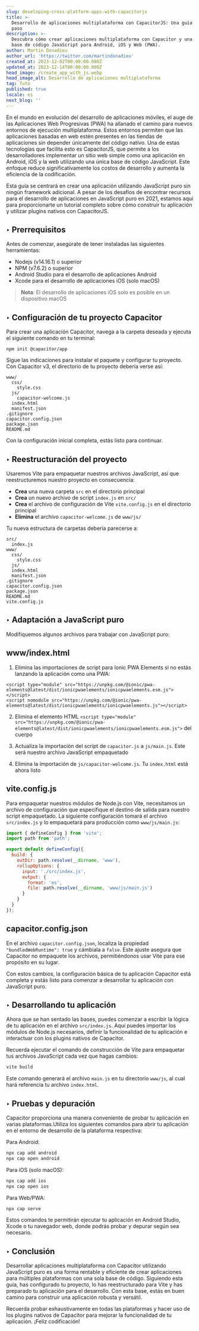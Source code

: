 ```yaml
---
slug: developing-cross-platform-apps-with-capacitorjs
title: >-
  Desarrollo de aplicaciones multiplataforma con CapacitorJS: Una guía paso a
  paso
description: >-
  Descubra cómo crear aplicaciones multiplataforma con Capacitor y una única
  base de código JavaScript para Android, iOS y Web (PWA).
author: Martin Donadieu
author_url: 'https://twitter.com/martindonadieu'
created_at: 2023-12-02T00:00:00.000Z
updated_at: 2023-12-14T00:00:00.000Z
head_image: /create_app_with_js.webp
head_image_alt: Desarrollo de aplicaciones multiplataforma
tag: Tuto
published: true
locale: es
next_blog: ''
---
```


En el mundo en evolución del desarrollo de aplicaciones móviles, el auge de las Aplicaciones Web Progresivas (PWA) ha allanado el camino para nuevos entornos de ejecución multiplataforma. Estos entornos permiten que las aplicaciones basadas en web estén presentes en las tiendas de aplicaciones sin depender únicamente del código nativo. Una de estas tecnologías que facilita esto es CapacitorJS, que permite a los desarrolladores implementar un sitio web simple como una aplicación en Android, iOS y la web utilizando una única base de código JavaScript. Este enfoque reduce significativamente los costos de desarrollo y aumenta la eficiencia de la codificación.

Esta guía se centrará en crear una aplicación utilizando JavaScript puro sin ningún framework adicional. A pesar de los desafíos de encontrar recursos para el desarrollo de aplicaciones en JavaScript puro en 2021, estamos aquí para proporcionarte un tutorial completo sobre cómo construir tu aplicación y utilizar plugins nativos con CapacitorJS.

## ‣ Prerrequisitos

Antes de comenzar, asegúrate de tener instaladas las siguientes herramientas:

- Nodejs (v14.16.1) o superior
- NPM (v7.6.2) o superior
- Android Studio para el desarrollo de aplicaciones Android
- Xcode para el desarrollo de aplicaciones iOS (solo macOS)

> **Nota**: El desarrollo de aplicaciones iOS solo es posible en un dispositivo macOS

## ‣ Configuración de tu proyecto Capacitor

Para crear una aplicación Capacitor, navega a la carpeta deseada y ejecuta el siguiente comando en tu terminal:

```
npm init @capacitor/app
```

Sigue las indicaciones para instalar el paquete y configurar tu proyecto. Con Capacitor v3, el directorio de tu proyecto debería verse así:

```
www/
  css/
    style.css
  js/
    capacitor-welcome.js
  index.html
  manifest.json
.gitignore
capacitor.config.json
package.json
README.md
```

Con la configuración inicial completa, estás listo para continuar.

## ‣ Reestructuración del proyecto

Usaremos Vite para empaquetar nuestros archivos JavaScript, así que reestructuremos nuestro proyecto en consecuencia:

- **Crea** una nueva carpeta `src` en el directorio principal
- **Crea** un nuevo archivo de script `index.js` en `src/`
- **Crea** el archivo de configuración de Vite `vite.config.js` en el directorio principal
- **Elimina** el archivo `capacitor-welcome.js` de `www/js/`

Tu nueva estructura de carpetas debería parecerse a:

```
src/
  index.js
www/
  css/
    style.css
  js/
  index.html
  manifest.json
.gitignore
capacitor.config.json
package.json
README.md
vite.config.js
```

## ‣ Adaptación a JavaScript puro

Modifiquemos algunos archivos para trabajar con JavaScript puro:

## www/index.html

1. Elimina las importaciones de script para Ionic PWA Elements si no estás lanzando la aplicación como una PWA:

```
<script type="module" src="https://unpkg.com/@ionic/pwa-elements@latest/dist/ionicpwaelements/ionicpwaelements.esm.js"></script>
<script nomodule src="https://unpkg.com/@ionic/pwa-elements@latest/dist/ionicpwaelements/ionicpwaelements.js"></script>
```

2. Elimina el elemento HTML `<script type="module" src="https://unpkg.com/@ionic/pwa-elements@latest/dist/ionicpwaelements/ionicpwaelements.esm.js">` del cuerpo

3. Actualiza la importación del script de `capacitor.js` a `js/main.js`. Este será nuestro archivo JavaScript empaquetado

4. Elimina la importación de `js/capacitor-welcome.js`. Tu `index.html` está ahora listo

## vite.config.js

Para empaquetar nuestros módulos de Node.js con Vite, necesitamos un archivo de configuración que especifique el destino de salida para nuestro script empaquetado. La siguiente configuración tomará el archivo `src/index.js` y lo empaquetará para producción como `www/js/main.js`:

```javascript
import { defineConfig } from 'vite';
import path from 'path';

export default defineConfig({
  build: {
    outDir: path.resolve(__dirname, 'www'),
    rollupOptions: {
      input: './src/index.js',
      output: {
        format: 'es',
        file: path.resolve(__dirname, 'www/js/main.js')
      }
    }
  }
});
```

## capacitor.config.json

En el archivo `capacitor.config.json`, localiza la propiedad `"bundledWebRuntime": true` y cámbiala a `false`. Este ajuste asegura que Capacitor no empaquete los archivos, permitiéndonos usar Vite para ese propósito en su lugar.

Con estos cambios, la configuración básica de tu aplicación Capacitor está completa y estás listo para comenzar a desarrollar tu aplicación con JavaScript puro.

## ‣ Desarrollando tu aplicación

Ahora que se han sentado las bases, puedes comenzar a escribir la lógica de tu aplicación en el archivo `src/index.js`. Aquí puedes importar los módulos de Node.js necesarios, definir la funcionalidad de tu aplicación e interactuar con los plugins nativos de Capacitor.

Recuerda ejecutar el comando de construcción de Vite para empaquetar tus archivos JavaScript cada vez que hagas cambios:

```bash
vite build
```

Este comando generará el archivo `main.js` en tu directorio `www/js`, al cual hará referencia tu archivo `index.html`.

## ‣ Pruebas y depuración

Capacitor proporciona una manera conveniente de probar tu aplicación en varias plataformas.Utiliza los siguientes comandos para abrir tu aplicación en el entorno de desarrollo de la plataforma respectiva:

Para Android:
```bash
npx cap add android
npx cap open android
```

Para iOS (solo macOS):
```bash
npx cap add ios
npx cap open ios
```

Para Web/PWA:
```bash
npx cap serve
```

Estos comandos te permitirán ejecutar tu aplicación en Android Studio, Xcode o tu navegador web, donde podrás probar y depurar según sea necesario.

## ‣ Conclusión

Desarrollar aplicaciones multiplataforma con Capacitor utilizando JavaScript puro es una forma rentable y eficiente de crear aplicaciones para múltiples plataformas con una sola base de código. Siguiendo esta guía, has configurado tu proyecto, lo has reestructurado para Vite y has preparado tu aplicación para el desarrollo. Con esta base, estás en buen camino para construir una aplicación robusta y versátil.

Recuerda probar exhaustivamente en todas las plataformas y hacer uso de los plugins nativos de Capacitor para mejorar la funcionalidad de tu aplicación. ¡Feliz codificación!